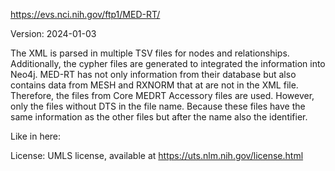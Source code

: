 https://evs.nci.nih.gov/ftp1/MED-RT/

Version: 2024-01-03

The XML is parsed in multiple TSV files for nodes and relationships. Additionally, the cypher files are generated to integrated the information into Neo4j.
MED-RT has not only information from their database but also contains data from MESH and RXNORM that at are not in the XML file. Therefore, the files from Core MEDRT Accessory files are used. However, only the files without DTS in the file name.
Because these files have the same information as the other files but after the name also the identifier.

Like in here:

License: UMLS license, available at https://uts.nlm.nih.gov/license.html